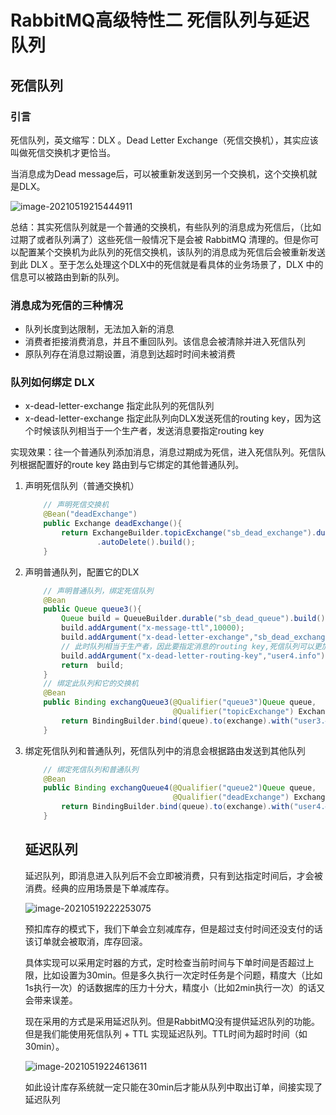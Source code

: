 # RabbitMQ高级特性二 死信队列与延迟队列

## 死信队列

### 引言

死信队列，英文缩写：DLX 。Dead Letter Exchange（死信交换机），其实应该叫做死信交换机才更恰当。

当消息成为Dead message后，可以被重新发送到另一个交换机，这个交换机就是DLX。

![image-20210519215444911](https://i.loli.net/2021/05/20/LZvsxqD8RBQ5rtS.png)

总结：其实死信队列就是一个普通的交换机，有些队列的消息成为死信后，（比如过期了或者队列满了）这些死信一般情况下是会被 RabbitMQ 清理的。但是你可以配置某个交换机为此队列的死信交换机，该队列的消息成为死信后会被重新发送到此 DLX 。至于怎么处理这个DLX中的死信就是看具体的业务场景了，DLX 中的信息可以被路由到新的队列。

### 消息成为死信的三种情况

- 队列长度到达限制，无法加入新的消息
- 消费者拒接消费消息，并且不重回队列。该信息会被清除并进入死信队列
- 原队列存在消息过期设置，消息到达超时时间未被消费

### 队列如何绑定 DLX 

- x-dead-letter-exchange	指定此队列的死信队列
- x-dead-letter-exchange    指定此队列向DLX发送死信的routing key，因为这个时候该队列相当于一个生产者，发送消息要指定routing key

实现效果：往一个普通队列添加消息，消息过期成为死信，进入死信队列。死信队列根据配置好的route key 路由到与它绑定的其他普通队列。

1. 声明死信队列（普通交换机）

   ```java
       // 声明死信交换机
       @Bean("deadExchange")
       public Exchange deadExchange(){
           return ExchangeBuilder.topicExchange("sb_dead_exchange").durable(true)
                   .autoDelete().build();
       }
   ```

2. 声明普通队列，配置它的DLX

   ```java
       // 声明普通队列，绑定死信队列
       @Bean
       public Queue queue3(){
           Queue build = QueueBuilder.durable("sb_dead_queue").build();
           build.addArgument("x-message-ttl",10000);
           build.addArgument("x-dead-letter-exchange","sb_dead_exchange");
           // 此时队列相当于生产者，因此要指定消息的routing key,死信队列可以更加routing key路由到其他队列
           build.addArgument("x-dead-letter-routing-key","user4.info");
           return  build;
       }
       // 绑定此队列和它的交换机
       @Bean
       public Binding exchangQueue3(@Qualifier("queue3")Queue queue,
                                    @Qualifier("topicExchange") Exchange exchange){
           return BindingBuilder.bind(queue).to(exchange).with("user3.#").noargs();
       }
   ```

3. 绑定死信队列和普通队列，死信队列中的消息会根据路由发送到其他队列

   ```JAVA
       // 绑定死信队列和普通队列
       @Bean
       public Binding exchangQueue4(@Qualifier("queue2")Queue queue,
                                    @Qualifier("deadExchange") Exchange exchange){
           return BindingBuilder.bind(queue).to(exchange).with("user4.#").noargs();
       }
   ```

   ## 延迟队列
   
   延迟队列，即消息进入队列后不会立即被消费，只有到达指定时间后，才会被消费。经典的应用场景是下单减库存。
   
   ![image-20210519222253075](https://i.loli.net/2021/05/20/eYtERdhxISGjsH4.png)
   
   预扣库存的模式下，我们下单会立刻减库存，但是超过支付时间还没支付的话该订单就会被取消，库存回滚。
   
   具体实现可以采用定时器的方式，定时检查当前时间与下单时间是否超过上限，比如设置为30min。但是多久执行一次定时任务是个问题，精度大（比如1s执行一次）的话数据库的压力十分大，精度小（比如2min执行一次）的话又会带来误差。
   
   现在采用的方式是采用延迟队列。但是RabbitMQ没有提供延迟队列的功能。但是我们能使用死信队列 + TTL 实现延迟队列。TTL时间为超时时间（如30min）。
   
   ![image-20210519224613611](https://i.loli.net/2021/05/20/YnvcJfW8LU1dGeg.png)
   
   如此设计库存系统就一定只能在30min后才能从队列中取出订单，间接实现了延迟队列
   
   


